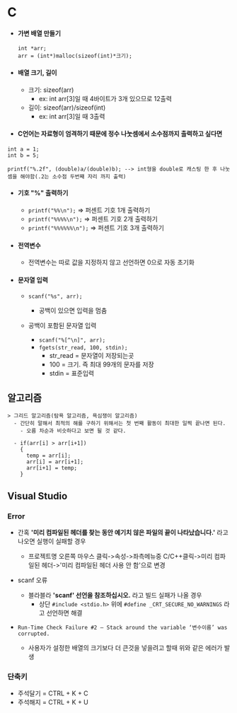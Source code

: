 # C

- #### 가변 배열 만들기
  ```
  int *arr;
  arr = (int*)malloc(sizeof(int)*크기);
  ```
- #### 배열 크기, 길이
  - 크기: sizeof(arr)
    - ex: int arr[3]일 때 4바이트가 3개 있으므로 12출력
  - 길이: sizeof(arr)/sizeof(int)  
    - ex: int arr[3]일 때 3출력

 - #### C언어는 자료형이 엄격하기 때문에 정수 나눗셈에서 소수점까지 출력하고 싶다면
 ```
 int a = 1;
 int b = 5;

 printf("%.2f", (double)a/(double)b); --> int형을 double로 캐스팅 한 후 나눗셈을 해야함(.2는 소수점 두번째 자리 까지 출력)

 ```

 - #### 기호 "%" 출력하기
   - `printf("%%\n");` => 퍼센트 기호 1개 출력하기
   - `printf("%%%%\n");` => 퍼센트 기호 2개 출력하기
   - `printf("%%%%%%\n");` => 퍼센트 기호 3개 출력하기

  - #### 전역변수
    - 전역변수는 따로 값을 지정하지 않고 선언하면 0으로 자동 초기화

  - #### 문자열 입력
    - `scanf("%s", arr);`
      - 공백이 있으면 입력을 멈춤

    - 공백이 포함된 문자열 입력
      - `scanf("%[^\n]", arr);`
      - `fgets(str_read, 100, stdin);`
        - str_read = 문자열이 저장되는곳
        - 100 = 크기. 즉 최대 99개의 문자를 저장
        - stdin = 표준입력



## 알고리즘
```
> 그리드 알고리즘(탐욕 알고리즘, 욕심쟁이 알고리즘)
  - 간단히 말해서 최적의 해를 구하기 위해서는 첫 번째 활동이 최대한 일찍 끝나면 된다.
    - 오름 차순과 비슷하다고 보면 될 것 같다.

  - if(arr[i] > arr[i+1])
    {
      temp = arr[i];
      arr[i] = arr[i+1];
      arr[i+1] = temp;
    }
```

## Visual Studio
### Error
  - 간혹 **'미리 컴파일된 헤더를 찾는 동안 예기치 않은 파일의 끝이 나타났습니다.'** 라고 나오면 실행이 실패할 경우
    - 프로젝트명 오른쪽 마우스 클릭->속성->좌측메뉴중 C/C++클릭->미리 컴파일된 헤더->'미리 컴파일된 헤더 사용 안 함'으로 변경

  - scanf 오류
    - 블라블라 **'scanf' 선언을 참조하십시오.** 라고 빌드 실패가 나올 경우
      - 상단 `#include <stdio.h>` 위에 `#define _CRT_SECURE_NO_WARNINGS` 라고 선언하면 해결

  - `Run-Time Check Failure #2 – Stack around the variable ‘변수이름’ was corrupted.`
    - 사용자가 설정한 배열의 크기보다 더 큰것을 넣을려고 할때  위와 같은 에러가 발생

### 단축키
   - 주석달기 = CTRL + K + C
   - 주석해지 = CTRL + K + U
